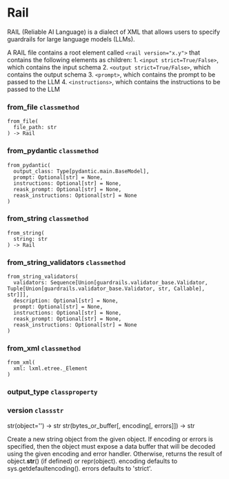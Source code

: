 # Rail

RAIL (Reliable AI Language) is a dialect of XML that allows users to
specify guardrails for large language models (LLMs).

A RAIL file contains a root element called
    `<rail version="x.y">`
that contains the following elements as children:
    1. `<input strict=True/False>`, which contains the input schema
    2. `<output strict=True/False>`, which contains the output schema
    3. `<prompt>`, which contains the prompt to be passed to the LLM
    4. `<instructions>`, which contains the instructions to be passed to the LLM

### from_file `classmethod`

```
from_file(
  file_path: str
) -> Rail
```

### from_pydantic `classmethod`

```
from_pydantic(
  output_class: Type[pydantic.main.BaseModel],
  prompt: Optional[str] = None,
  instructions: Optional[str] = None,
  reask_prompt: Optional[str] = None,
  reask_instructions: Optional[str] = None
)
```

### from_string `classmethod`

```
from_string(
  string: str
) -> Rail
```

### from_string_validators `classmethod`

```
from_string_validators(
  validators: Sequence[Union[guardrails.validator_base.Validator, Tuple[Union[guardrails.validator_base.Validator, str, Callable], str]]],
  description: Optional[str] = None,
  prompt: Optional[str] = None,
  instructions: Optional[str] = None,
  reask_prompt: Optional[str] = None,
  reask_instructions: Optional[str] = None
)
```

### from_xml `classmethod`

```
from_xml(
  xml: lxml.etree._Element
)
```

### output_type `classproperty`

### version `classstr`

str(object='') -> str
str(bytes_or_buffer[, encoding[, errors]]) -> str

Create a new string object from the given object. If encoding or
errors is specified, then the object must expose a data buffer
that will be decoded using the given encoding and error handler.
Otherwise, returns the result of object.__str__() (if defined)
or repr(object).
encoding defaults to sys.getdefaultencoding().
errors defaults to 'strict'.

